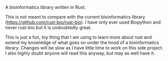 A bioinformatics library written in Rust.

This is not meant to compare with the current bioinformatics library (https://github.com/rust-bio/rust-bio). I have only ever used Biopython and never rust-bio but it is undoubtedly great.

This is just a fun, toy thing that I am using to learn more about rust and extend my knowledge of what goes on under the hood of a bioinformatics library. Changes will be slow as I have little time to work on this side project. I also highly doubt anyone will read this anyway, but may as well have it.

